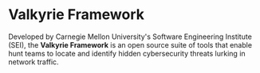 # Valkyrie Framework

Developed by Carnegie Mellon University's Software Engineering Institute (SEI), the **Valkyrie Framework** is an open source suite of tools that enable hunt teams to locate and identify hidden cybersecurity threats lurking in network traffic.
